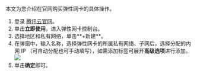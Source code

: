 
本文为您介绍在官网购买弹性网卡的具体操作。

1. 登录 [腾讯云官网](https://cloud.tencent.com/product/eni)。
2. 单击**立即使用**，进入弹性网卡控制台。
3. 选择地区和私有网络，单击**+新建**。
4. 在弹窗中，输入名称，选择弹性网卡的所属私有网络、子网后，选择分配的内网 IP （可自动分配也可手动填写），如需添加标签可展开**高级选项**进行添加。
![](https://main.qcloudimg.com/raw/6ce56a79906196c412ed5e9f3d3708d2.png)
5. 单击**确定**即可。

